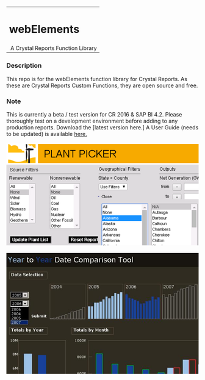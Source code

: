 <table width=100% border=0>
<tr ><td colspan=2><h1>webElements</h1></td></tr>
<tr><td>&nbsp;A Crystal Reports Function Library</td>
</table>

### Description

This repo is for the webElements function library for Crystal Reports. As these are Crystal Reports Custom Functions, they are open source and free. 

### Note

This is currently a beta / test version for CR 2016 & SAP BI 4.2.  Please thoroughly test on a development environment before adding to any production reports. Download the [latest version here.]  A User Guide (needs to be updated) is available [here.](https://github.com/saphanaacademy/biReports/blob/master/webelements/webElements%20User%20Guide%20247.pdf)
<br><br>
![wepic](/webelements/admin/Picture4.png)
<br><br>
![wepic](/webelements/admin/ytycomp_65821.jpg)
